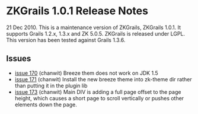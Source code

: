 # ZKGrails 1.0.1 Release Notes #

21 Dec 2010. This is a maintenance version of ZKGrails, ZKGrails 1.0.1. It supports Grails 1.2.x, 1.3.x and ZK 5.0.5. ZKGrails is released under LGPL. This version has been tested against Grails 1.3.6.

## Issues ##

  * [issue 170](https://code.google.com/p/zkgrails/issues/detail?id=170)	(chanwit)	Breeze them does not work on JDK 1.5
  * [issue 171](https://code.google.com/p/zkgrails/issues/detail?id=171)	(chanwit)	Install the new breeze theme into zk-theme dir rather than putting it in the plugin lib
  * [issue 173](https://code.google.com/p/zkgrails/issues/detail?id=173)	(chanwit)	Main DIV is adding a full page offset to the page height, which causes a short page to scroll vertically or pushes other elements down the page.
